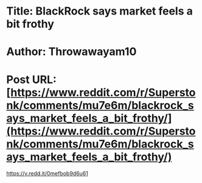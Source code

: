 # Title: BlackRock says market feels a bit frothy
# Author: Throwawayam10
# Post URL: [https://www.reddit.com/r/Superstonk/comments/mu7e6m/blackrock_says_market_feels_a_bit_frothy/](https://www.reddit.com/r/Superstonk/comments/mu7e6m/blackrock_says_market_feels_a_bit_frothy/)


https://v.redd.it/0mefbob9d6u61